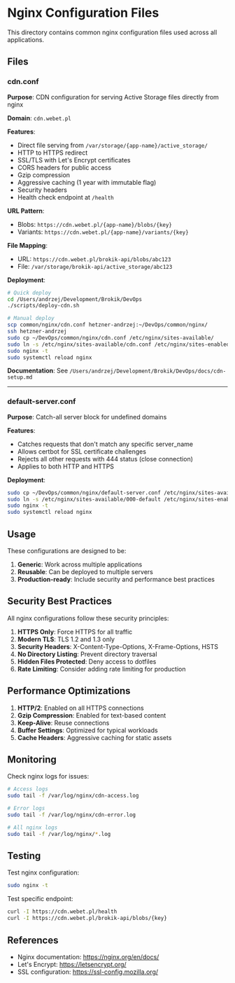 # Nginx Configuration Files

This directory contains common nginx configuration files used across all applications.

## Files

### cdn.conf
**Purpose**: CDN configuration for serving Active Storage files directly from nginx

**Domain**: `cdn.webet.pl`

**Features**:
- Direct file serving from `/var/storage/{app-name}/active_storage/`
- HTTP to HTTPS redirect
- SSL/TLS with Let's Encrypt certificates
- CORS headers for public access
- Gzip compression
- Aggressive caching (1 year with immutable flag)
- Security headers
- Health check endpoint at `/health`

**URL Pattern**:
- Blobs: `https://cdn.webet.pl/{app-name}/blobs/{key}`
- Variants: `https://cdn.webet.pl/{app-name}/variants/{key}`

**File Mapping**:
- URL: `https://cdn.webet.pl/brokik-api/blobs/abc123`
- File: `/var/storage/brokik-api/active_storage/abc123`

**Deployment**:
```bash
# Quick deploy
cd /Users/andrzej/Development/Brokik/DevOps
./scripts/deploy-cdn.sh

# Manual deploy
scp common/nginx/cdn.conf hetzner-andrzej:~/DevOps/common/nginx/
ssh hetzner-andrzej
sudo cp ~/DevOps/common/nginx/cdn.conf /etc/nginx/sites-available/
sudo ln -s /etc/nginx/sites-available/cdn.conf /etc/nginx/sites-enabled/
sudo nginx -t
sudo systemctl reload nginx
```

**Documentation**: See `/Users/andrzej/Development/Brokik/DevOps/docs/cdn-setup.md`

---

### default-server.conf
**Purpose**: Catch-all server block for undefined domains

**Features**:
- Catches requests that don't match any specific server_name
- Allows certbot for SSL certificate challenges
- Rejects all other requests with 444 status (close connection)
- Applies to both HTTP and HTTPS

**Deployment**:
```bash
sudo cp ~/DevOps/common/nginx/default-server.conf /etc/nginx/sites-available/000-default
sudo ln -s /etc/nginx/sites-available/000-default /etc/nginx/sites-enabled/
sudo nginx -t
sudo systemctl reload nginx
```

## Usage

These configurations are designed to be:
1. **Generic**: Work across multiple applications
2. **Reusable**: Can be deployed to multiple servers
3. **Production-ready**: Include security and performance best practices

## Security Best Practices

All nginx configurations follow these security principles:

1. **HTTPS Only**: Force HTTPS for all traffic
2. **Modern TLS**: TLS 1.2 and 1.3 only
3. **Security Headers**: X-Content-Type-Options, X-Frame-Options, HSTS
4. **No Directory Listing**: Prevent directory traversal
5. **Hidden Files Protected**: Deny access to dotfiles
6. **Rate Limiting**: Consider adding rate limiting for production

## Performance Optimizations

1. **HTTP/2**: Enabled on all HTTPS connections
2. **Gzip Compression**: Enabled for text-based content
3. **Keep-Alive**: Reuse connections
4. **Buffer Settings**: Optimized for typical workloads
5. **Cache Headers**: Aggressive caching for static assets

## Monitoring

Check nginx logs for issues:
```bash
# Access logs
sudo tail -f /var/log/nginx/cdn-access.log

# Error logs
sudo tail -f /var/log/nginx/cdn-error.log

# All nginx logs
sudo tail -f /var/log/nginx/*.log
```

## Testing

Test nginx configuration:
```bash
sudo nginx -t
```

Test specific endpoint:
```bash
curl -I https://cdn.webet.pl/health
curl -I https://cdn.webet.pl/brokik-api/blobs/{key}
```

## References

- Nginx documentation: https://nginx.org/en/docs/
- Let's Encrypt: https://letsencrypt.org/
- SSL configuration: https://ssl-config.mozilla.org/

